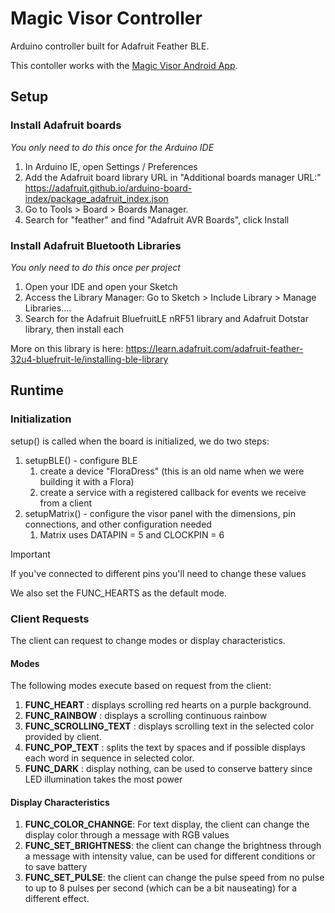 # Magic Visor Controller
Arduino controller built for Adafruit Feather BLE. 

This contoller works with the [Magic Visor Android App](https://github.com/keithfry/visor-android).

## Setup
### Install Adafruit boards
_You only need to do this once for the Arduino IDE_
1. In Arduino IE, open Settings / Preferences
2. Add the Adafruit board library URL in "Additional boards manager URL:"         
   https://adafruit.github.io/arduino-board-index/package_adafruit_index.json
3. Go to Tools > Board > Boards Manager.
4. Search for "feather" and find "Adafruit AVR Boards", click Install

### Install Adafruit Bluetooth Libraries
_You only need to do this once per project_
1. Open your IDE and open your Sketch
2. Access the Library Manager: Go to Sketch > Include Library > Manage Libraries....
3. Search for the Adafruit BluefruitLE nRF51 library and Adafruit Dotstar library, then install each

More on this library is here: https://learn.adafruit.com/adafruit-feather-32u4-bluefruit-le/installing-ble-library


## Runtime
### Initialization
setup() is called when the board is initialized, we do two steps:
1. setupBLE() - configure BLE
   1. create a device "FloraDress" (this is an old name when we were building it with a Flora)
   2. create a service with a registered callback for events we receive from a client
2. setupMatrix() - configure the visor panel with the dimensions, pin connections, and other configuration needed
   1. Matrix uses DATAPIN = 5 and CLOCKPIN = 6
> [!Important]
> If you've connected to different pins you'll need to change these values

We also set the FUNC_HEARTS as the default mode.

### Client Requests
The client can request to change modes or display characteristics.

#### Modes
The following modes execute based on request from the client:
1. **FUNC_HEART** : displays scrolling red hearts on a purple background.
2. **FUNC_RAINBOW** : displays a scrolling continuous rainbow
3. **FUNC_SCROLLING_TEXT** : displays scrolling text in the selected color provided by client.
4. **FUNC_POP_TEXT** : splits the text by spaces and if possible displays each word in sequence in selected color.
5. **FUNC_DARK** : display nothing, can be used to conserve battery since LED illumination takes the most power

#### Display Characteristics
1. **FUNC_COLOR_CHANNGE**: For text display, the client can change the display color through a message with RGB values
2. **FUNC_SET_BRIGHTNESS**: the client can change the brightness through a message with intensity value, can be used for different conditions or to save battery 
3. **FUNC_SET_PULSE**: the client can change the pulse speed from no pulse to up to 8 pulses per second (which can be a bit nauseating) for a different effect.

   
